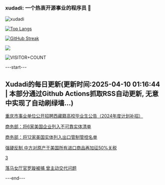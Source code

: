 ### xudadi: 一个热衷开源事业的程序员 👋

![xudadi](https://github-readme-stats-git-masterorgs-github-readme-stats-team.vercel.app/api?username=xudadi)

[![Top Langs](https://github-readme-stats.vercel.app/api/top-langs/?username=xudadi)](https://github.com/anuraghazra/github-readme-stats)

[![GitHub Streak](https://streak-stats.demolab.com?user=xudadi&locale=zh_Hans)](https://git.io/streak-stats)

![](https://raw.githubusercontent.com/xudadi/xudadi/main/assets/github-contribution-grid-snake.svg)

![VISITOR+COUNT](https://komarev.com/ghpvc/?username=xudadi&label=VISITOR+COUNT)


---start---

## Xudadi的每日更新(更新时间:2025-04-10 01:16:44 | 本部分通过Github Actions抓取RSS自动更新, 无意中实现了自动刷绿墙...)

[重庆市事业单位公开招聘西藏籍高校毕业生公告（2024年度计划补招）](https://www.gongkaoleida.com/article/2352579)

[商务部：将6家美国企业列入不可靠实体清单](https://m.163.com/news/article/JSNOI2D00512B07B.html)

[商务部：将12家美国实体列入出口管制管控名单](https://m.163.com/news/article/JSNOA76Q0534A4SC.html)

[强硬反制 中方对原产于美国所有进口商品再加征50%关税](https://m.163.com/news/article/JSNNP9H00001899O.html)

[3](https://m.163.com/touch/news/sub/domestic)

[落马女厅官罗璇被捕 曾主动交代问题](https://m.163.com/news/article/JSNH13F2051482MP.html)

---end---
